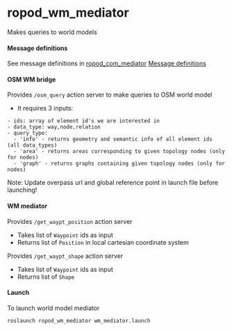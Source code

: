 # ropod_wm_mediator
Makes queries to world models

#### Message definitions
See message definitions in [ropod_com_mediator](https://git.ropod.org/ropod/communication/ropod_com_mediator/)
[Message definitions](https://git.ropod.org/ropod/communication/ropod_com_mediator/blob/master/doc/ropod_msgs.md)

#### OSM WM bridge
Provides `/osm_query` action server to make queries to OSM world model
* It requires 3 inputs:
```
- ids: array of element id's we are interested in
- data_type: way,node,relation
- query_type:
  - 'info' - returns geometry and semantic info of all element ids (all data_types)
  - 'area' - returns areas corresponding to given topology nodes (only for nodes)
  - 'graph' - returns graphs containing given topology nodes (only for nodes)
```

Note: Update overpass url and global reference point in launch file before launching!

#### WM mediator
Provides `/get_waypt_position` action server
* Takes list of `Waypoint` ids as input
* Returns list of `Position` in local cartesian coordinate system

Provides `/get_waypt_shape` action server
* Takes list of `Waypoint` ids as input
* Returns list of `Shape`  


#### Launch

To launch world model mediator
```
roslaunch ropod_wm_mediator wm_mediator.launch
```